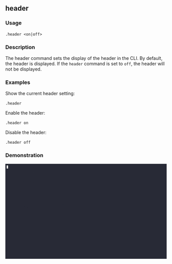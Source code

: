 ## header

### Usage

```text
.header <on|off>
```

### Description

The header command sets the display of the header in the CLI. By default, the header is displayed. If the `header`
command is set to `off`, the header will not be displayed.

### Examples

Show the current header setting:

```text
.header
```

Enable the header:

```text
.header on
```

Disable the header:

```text
.header off
```

### Demonstration

![](./demo.gif)

